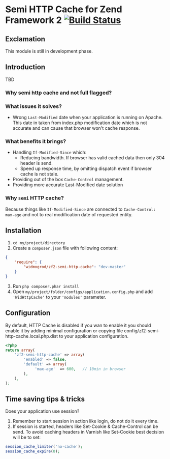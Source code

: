 # Semi HTTP Cache for Zend Framework 2 [![Build Status](https://travis-ci.org/widmogrod/zf2-semi-http-cache.png?branch=master)](https://travis-ci.org/widmogrod/zf2-semi-http-cache)
## Exclamation

This module is still in development phase.

## Introduction

TBD

### Why semi http cache and not full flagged?

### What issues it solves?
- Wrong `Last-Modified` date when your application is running on Apache.
  This date in taken from index.php modification date which is not accurate
  and can cause that browser won't cache response.

### What benefits it brings?
- Handling `If-Modified-Since` which:
  - Reducing bandwidth. If browser has valid cached data then only 304 header is send.
  - Speed up response time, by omitting dispatch event if browser cache is not stale.
- Providing out of the box `Cache-Control` management.
- Providing more accurate Last-Modified date solution

### Why `semi` HTTP cache?
Because things like `If-Modified-Since` are connected to `Cache-Control: max-age`
and not to real modification date of requested entity.


## Installation

  1. `cd my/project/directory`
  2. Create a `composer.json` file with following content:

``` json
{
    "require": {
        "widmogrod/zf2-semi-http-cache": "dev-master"
    }
}
```

  3. Run `php composer.phar install`
  4. Open ``my/project/folder/configs/application.config.php`` and add ``'WidHttpCache'`` to your ``'modules'`` parameter.

## Configuration

By default, HTTP Cache is disabled if you wan to enable it you should enable it by adding minimal configuration
or copying file config/zf2-semi-http-cache.local.php.dist to your application configuration.

```php
<?php
return array(
    'zf2-semi-http-cache' => array(
        'enabled' => false,
        'default' => array(
             'max-age'  => 600,   // 10min in browser
        ),
    ),
);
```

## Time saving tips & tricks

Does your application use session?
 1. Remember to start session in action like login, do not do it every time.
 2. If session is started, headers like Set-Cookie & Cache-Control can be send.
    To avoid caching headers in Varnish like Set-Cookie best decision will be to set:

```php
session_cache_limiter('no-cache');
session_cache_expire(0);
```
